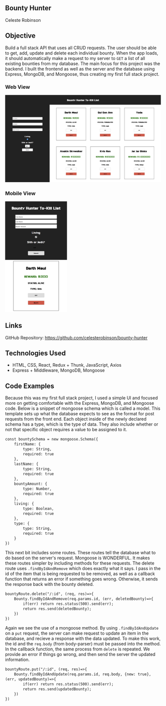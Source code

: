 ## Bounty Hunter

Celeste Robinson

## Objective

Build a full stack API that uses all CRUD requests. The user should be able to get, add, update and delete each individual bounty. When the app loads, it should automatically make a request to my server to ```GET``` a list of all existing bounties from my database. The main focus for this project was the backend. I built the frontend as well as the server and the database using Express, MongoDB, and Mongoose, thus creating my first full stack project.

### Web View
![Web View](screenshots/web-view.png)

### Mobile View
<img src="screenshots/mobile-view.png" width="200px" height="auto">

## Links

GitHub Repository: https://github.com/celesterobinson/bounty-hunter

## Technologies Used
* HTML, CSS, React, Redux + Thunk, JavaScript, Axios
* Express + Middleware, MongoDB, Mongoose

## Code Examples

Because this was my first full stack project, I used a simple UI and focused more on getting comfortable with the Express, MongoDB, and Mongoose code. Below is a snippet of mongoose schema which is called a model. This template sets up what the database expects to see as the format for post requests from the front end. Each object inside of the newly declared schema has a type, which is the type of data. They also include whether or not that specific object requires a value to be assigned to it.

```
const bountySchema = new mongoose.Schema({
    firstName: {
        type: String,
        required: true
    },
    lastName: {
        type: String,
        required: true
    },
    bountyAmount: {
        type: Number,
        required: true
    },
    living: {
        type: Boolean,
        required: true
    }, 
    type: {
        type: String,
        required: true
    }
})
```

This next bit includes some routes. These routes tell the database what to do based on the server's request. Mongoose is WONDERFUL. It makes these routes simpler by including methods for these requests. The delete route uses ```.findByIdAndRemove``` which does exactly what it says. I pass in the id of the item that is being requested to be removed, as well as a callback function that returns an error if something goes wrong. Otherwise, it sends the response back with the bounty deleted.

```
bountyRoute.delete("/:id", (req, res)=>{
    Bounty.findByIdAndRemove(req.params.id, (err, deletedBounty)=>{
        if(err) return res.status(500).send(err);
        return res.send(deletedBounty);
    })
})
```

Again we see the use of a mongoose method. By using ```.findByIdAndUpdate``` on a ```put``` request, the server can make request to update an item in the database, and recieve a response with the data updated. To make this work, the id and the ```req.body``` (from body-parser) must be passed into the method. In the callback function, the same process from ```delete``` is repeated. We provide an error if things go wrong, and then send the server the updated information.
```
bountyRoute.put("/:id", (req, res)=>{
    Bounty.findByIdAndUpdate(req.params.id, req.body, {new: true}, (err, updatedBounty)=>{
        if(err) return res.status(500).send(err);
        return res.send(updatedBounty);
    })
})
```